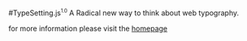 #TypeSetting.js<sup><small>1.0</small></sup>
A Radical new way to think about web typography.

for more information please visit the [homepage](http://rlemon.github.com/typesetting.js)
